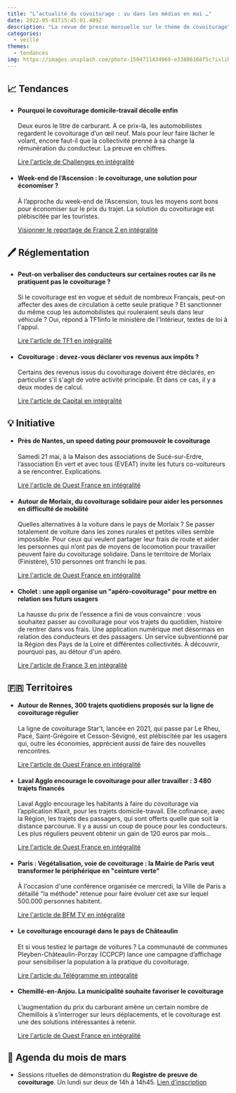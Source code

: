 ```yaml
---
title: "L’actualité du covoiturage : vu dans les médias en mai …"
date: 2022-05-01T15:45:01.489Z
description: "La revue de presse mensuelle sur le thème de covoiturage"
categories:
  - veille
themes:
  - tendances
img: https://images.unsplash.com/photo-1504711434969-e33886168f5c?ixlib=rb-1.2.1&ixid=MnwxMjA3fDB8MHxwaG90by1wYWdlfHx8fGVufDB8fHx8&auto=format&fit=crop&w=870&q=80
---
```


## 📈 Tendances 
- #### Pourquoi le covoiturage domicile-travail décolle enfin
  Deux euros le litre de carburant. A ce prix-là, les automobilistes regardent le covoiturage d’un œil neuf. Mais pour leur faire lâcher le volant, encore faut-il que la collectivité prenne à sa charge la rémunération du conducteur. La preuve en chiffres.  

  [Lire l'article de Challenges en intégralité](https://www.challenges.fr/automobile/actu-auto/pourquoi-le-covoiturage-domicile-travail-decolle-enfin_813143)

- #### Week-end de l’Ascension : le covoiturage, une solution pour économiser ?
  À l’approche du week-end de l’Ascension, tous les moyens sont bons pour économiser sur le prix du trajet. La solution du covoiturage est plébiscitée par les touristes.

  [Visionner le reportage de France 2 en intégralité](https://www.francetvinfo.fr/economie/transports/covoiturage/covoiturage-la-solution-pour-economiser_5156308.html)


## 🖊 Réglementation 
- #### Peut-on verbaliser des conducteurs sur certaines routes car ils ne pratiquent pas le covoiturage ?
  Si le covoiturage est en vogue et séduit de nombreux Français, peut-on affecter des axes de circulation à cette seule pratique ? Et sanctionner du même coup les automobilistes qui rouleraient seuls dans leur véhicule ? Oui, répond à TF1info le ministère de l'Intérieur, textes de loi à l'appui.

  [Lire l'article de TF1 en intégralité](https://www.tf1info.fr/societe/peut-on-verbaliser-des-conducteurs-sur-certaines-routes-car-ils-ne-pratiquent-pas-le-covoiturage-2220824.html)

- #### Covoiturage : devez-vous déclarer vos revenus aux impôts ?
  Certains des revenus issus du covoiturage doivent être déclarés, en particulier s'il s'agit de votre activité principale. Et dans ce cas, il y a deux modes de calcul.

  [Lire l'article de Capital en intégralité](https://www.capital.fr/auto/covoiturage-devez-vous-declarer-vos-revenus-aux-impots-1436059)


## 💡 Initiative
- #### Près de Nantes, un speed dating pour promouvoir le covoiturage
  Samedi 21 mai, à la Maison des associations de Sucé-sur-Erdre, l’association En vert et avec tous (EVEAT) invite les futurs co-voitureurs à se rencontrer. Explications.

  [Lire l'article de Ouest France en intégralité](https://www.ouest-france.fr/pays-de-la-loire/suce-sur-erdre-44240/pres-de-nantes-un-speed-dating-pour-promouvoir-le-covoiturage-0876494e-d2bf-11ec-ac00-8d01148876eb)

- #### Autour de Morlaix, du covoiturage solidaire pour aider les personnes en difficulté de mobilité
  Quelles alternatives à la voiture dans le pays de Morlaix ? Se passer totalement de voiture dans les zones rurales et petites villes semble impossible. Pour ceux qui veulent partager leur frais de route et aider les personnes qui n’ont pas de moyens de locomotion pour travailler peuvent faire du covoiturage solidaire. Dans le territoire de Morlaix (Finistère), 510 personnes ont franchi le pas.

  [Lire l'article de Ouest France en intégralité](https://www.ouest-france.fr/bretagne/morlaix-29600/autour-de-morlaix-du-covoiturage-solidaire-pour-aider-les-personnes-en-difficulte-de-mobilite-9bcb0e42-daa2-11ec-933c-01630d860ee9)

- #### Cholet : une appli organise un "apéro-covoiturage" pour mettre en relation ses futurs usagers
  La hausse du prix de l'essence a fini de vous convaincre : vous souhaitez passer au covoiturage pour vos trajets du quotidien, histoire de rentrer dans vos frais. Une application numérique met désormais en relation des conducteurs et des passagers. Un service subventionné par la Région des Pays de la Loire et différentes collectivités. À découvrir, pourquoi pas, au détour d'un apéro.

  [Lire l'article de France 3 en intégralité](https://france3-regions.francetvinfo.fr/pays-de-la-loire/maine-et-loire/cholet/cholet-une-appli-organise-un-apero-covoiturage-pour-mettre-en-relation-ses-futurs-usagers-2542108.html)

## 🇫🇷 Territoires 
- #### Autour de Rennes, 300 trajets quotidiens proposés sur la ligne de covoiturage régulier
  La ligne de covoiturage Star’t, lancée en 2021, qui passe par Le Rheu, Pacé, Saint-Grégoire et Cesson-Sévigné, est plébiscitée par les usagers qui, outre les économies, apprécient aussi de faire des nouvelles rencontres.

  [Lire l'article de Ouest France en intégralité](https://www.ouest-france.fr/bretagne/saint-gregoire-35760/saint-gregoire-300-trajets-quotidiens-sont-proposes-sur-la-ligne-de-covoiturage-239bf632-d3a1-11ec-a58a-046aa6594035)

- #### Laval Agglo encourage le covoiturage pour aller travailler : 3 480 trajets financés
  Laval Agglo encourage les habitants à faire du covoiturage via l’application Klaxit, pour les trajets domicile-travail. Elle cofinance, avec la Région, les trajets des passagers, qui sont offerts quelle que soit la distance parcourue. Il y a aussi un coup de pouce pour les conducteurs. Les plus réguliers peuvent obtenir un gain de 120 euros par mois…

  [Lire l'article de Ouest France en intégralité](https://www.ouest-france.fr/pays-de-la-loire/laval-53000/laval-agglo-encourage-le-covoiturage-pour-aller-travailler-3-480-trajets-finances-c3bf39ec-d100-11ec-8683-fd3702e27bb5)

- #### Paris : Végétalisation, voie de covoiturage : la Mairie de Paris veut transformer le périphérique en "ceinture verte"
  À l'occasion d'une conférence organisée ce mercredi, la Ville de Paris a détaillé "la méthode" retenue pour faire évoluer cet axe sur lequel 500.000 personnes habitent.

  [Lire l'article de BFM TV en intégralité](https://www.bfmtv.com/paris/vegetalisation-voie-de-covoiturage-la-mairie-de-paris-veut-transformer-le-peripherique-en-ceinture-verte_AN-202205180292.html)

- #### Le covoiturage encouragé dans le pays de Châteaulin
  Et si vous testiez le partage de voitures ? La communauté de communes Pleyben-Châteaulin-Porzay (CCPCP) lance une campagne d’affichage pour sensibiliser la population à la pratique du covoiturage.

  [Lire l'article du Télégramme en intégralité](https://www.letelegramme.fr/finistere/chateaulin/le-covoiturage-encourage-dans-le-pays-de-chateaulin-18-05-2022-13031118.php)

- #### Chemillé-en-Anjou. La municipalité souhaite favoriser le covoiturage
  L’augmentation du prix du carburant amène un certain nombre de Chemillois à s’interroger sur leurs déplacements, et le covoiturage est une des solutions intéressantes à retenir.

  [Lire l'article de Ouest France en intégralité](https://www.ouest-france.fr/pays-de-la-loire/chemille-en-anjou-49120/la-municipalite-souhaite-favoriser-le-covoiturage-430ce3c0-2c47-40be-ab3e-22dff196f75c)


## 📅 Agenda du mois de mars 
- Sessions rituelles de démonstration du **Registre de preuve de covoiturage**. Un lundi sur deux de 14h à 14h45. 
  [Lien d’inscription](https://app.livestorm.co/dinum-12/demo-hedbo-du-rpc?type=detailed)
